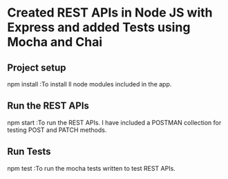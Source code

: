# Created REST APIs in Node JS with Express and added Tests using Mocha and Chai

## Project setup
npm install
:To install ll node modules included in the app.

## Run the REST APIs
npm start 
:To run the REST APIs. I have included a POSTMAN collection for testing POST and PATCH methods. 


## Run Tests
npm test
:To run the mocha tests written to test REST APIs.
